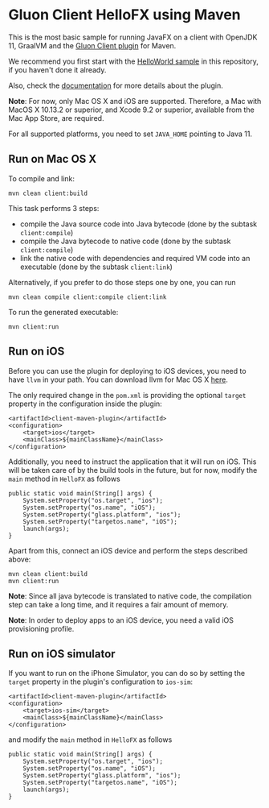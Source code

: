 # Gluon Client HelloFX using Maven

This is the most basic sample for running JavaFX on a client with OpenJDK 11, GraalVM and the 
[Gluon Client plugin](https://github.com/gluonhq/client-maven-plugin/) for Maven.

We recommend you first start with the [HelloWorld sample](https://github.com/gluonhq/client-samples/tree/master/Maven/HelloWorld) in this repository, if you haven't done it already.

Also, check the [documentation](https://docs.gluonhq.com/client) for more details about the plugin.

**Note**: For now, only Mac OS X and iOS are supported. Therefore, a Mac with MacOS X 10.13.2 or superior, and Xcode 9.2 or superior, available from the Mac App Store, are required.


For all supported platforms, you need to set `JAVA_HOME` pointing to Java 11.

## Run on Mac OS X

To compile and link:

    mvn clean client:build
    
This task performs 3 steps: 

* compile the Java source code into Java bytecode (done by the subtask `client:compile`)
* compile the Java bytecode to native code (done by the subtask `client:compile`)
* link the native code with dependencies and required VM code into an executable (done by the subtask `client:link`)

Alternatively, if you prefer to do those steps one by one, you can run

    mvn clean compile client:compile client:link

To run the generated executable:
    
    mvn client:run

## Run on iOS

Before you can use the plugin for deploying to iOS devices, you need to have `llvm` in your path. You can download llvm for 
Mac OS X <a href="http://releases.llvm.org/6.0.0/clang+llvm-6.0.0-x86_64-apple-darwin.tar.xz">here</a>.

The only required change in the `pom.xml` is providing the optional `target` property in the configuration inside the plugin:
```
<artifactId>client-maven-plugin</artifactId>
<configuration>
    <target>ios</target>
    <mainClass>${mainClassName}</mainClass>
</configuration>
```

Additionally, you need to instruct the application that it will run on iOS. This will be taken care of by the build tools in the 
future, but for now, modify the `main` method in `HelloFX` as follows

```
public static void main(String[] args) {
    System.setProperty("os.target", "ios");
    System.setProperty("os.name", "iOS");
    System.setProperty("glass.platform", "ios");
    System.setProperty("targetos.name", "iOS");
    launch(args);
}
```

Apart from this, connect an iOS device and perform the steps described above:

    mvn clean client:build
    mvn client:run

**Note**: Since all java bytecode is translated to native code, the compilation step can take a long time, and it requires a fair amount of memory.

**Note**: In order to deploy apps to an iOS device, you need a valid iOS provisioning profile.

## Run on iOS simulator

If you want to run on the iPhone Simulator, you can do so by setting the `target` property in the plugin's configuration to `ios-sim`:
```
<artifactId>client-maven-plugin</artifactId>
<configuration>
    <target>ios-sim</target>
    <mainClass>${mainClassName}</mainClass>
</configuration>
```

and modify the `main` method in `HelloFX` as follows
    
```
public static void main(String[] args) {
    System.setProperty("os.target", "ios");
    System.setProperty("os.name", "iOS");
    System.setProperty("glass.platform", "ios");
    System.setProperty("targetos.name", "iOS");
    launch(args);
}
```